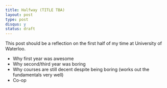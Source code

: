 ```yaml
---
title: Halfway (TITLE TBA)
layout: post
type: post
disqus: y
status: draft
---
```


This post should be a reflection on the first half of my time at University of Waterloo. 

- Why first year was awesome
- Why second/third year was boring
- Why courses are still decent despite being boring (works out the fundamentals very well)
- Co-op